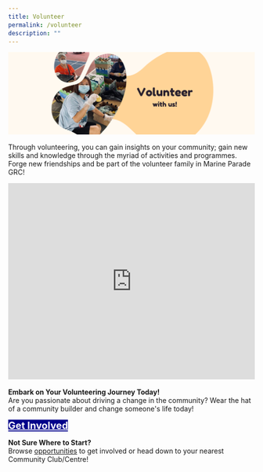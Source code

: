 ```yaml
---
title: Volunteer
permalink: /volunteer
description: ""
---
```

![](/images/Banners/Volunteer%20with%20Us.png)

Through volunteering, you can gain insights on your community; gain new skills and knowledge through the myriad of activities and programmes. Forge new friendships and be part of the volunteer family in Marine Parade GRC!

<iframe allowfullscreen="" frameborder="0" src="https://www.youtube.com/embed/zGBRPggAi9c" height="400" width="100%"></iframe>

<b>	Embark on Your Volunteering Journey Today!</b>
<br>Are you passionate about driving a change in the community? Wear the hat of a community builder and change someone's life today! <br>

<div>
	<a href="https://go.gov.sg/mpcvolunteer" style="font-size:20px; width:35%; height:60px; background-color:darkblue; color:white" class="bp-button"><b>Get Involved</b></a>
</div>

<b>	Not Sure Where to Start?</b>
<br>Browse [opportunities](/programmes) to get involved or head down to your nearest Community Club/Centre!